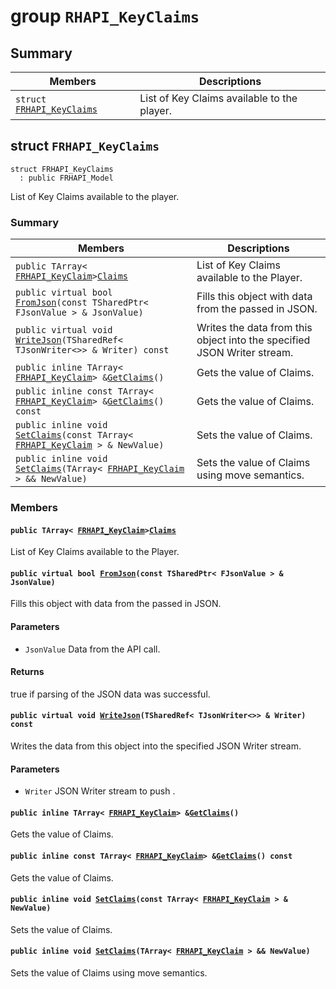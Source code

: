 # group `RHAPI_KeyClaims` <a id="group__RHAPI__KeyClaims"></a>

## Summary

 Members                        | Descriptions                                
--------------------------------|---------------------------------------------
`struct `[`FRHAPI_KeyClaims`](#structFRHAPI__KeyClaims) | List of Key Claims available to the player.

## struct `FRHAPI_KeyClaims` <a id="structFRHAPI__KeyClaims"></a>

```
struct FRHAPI_KeyClaims
  : public FRHAPI_Model
```

List of Key Claims available to the player.

### Summary

 Members                        | Descriptions                                
--------------------------------|---------------------------------------------
`public TArray< `[`FRHAPI_KeyClaim`](RHAPI_KeyClaim.md#structFRHAPI__KeyClaim)` > `[`Claims`](#structFRHAPI__KeyClaims_1adebd7612d1a529f391a1d643b58be263) | List of Key Claims available to the Player.
`public virtual bool `[`FromJson`](#structFRHAPI__KeyClaims_1a267c896754ce2b5be2bda66816afb013)`(const TSharedPtr< FJsonValue > & JsonValue)` | Fills this object with data from the passed in JSON.
`public virtual void `[`WriteJson`](#structFRHAPI__KeyClaims_1acac4e11383c4b935a7ada20845c1e61c)`(TSharedRef< TJsonWriter<>> & Writer) const` | Writes the data from this object into the specified JSON Writer stream.
`public inline TArray< `[`FRHAPI_KeyClaim`](RHAPI_KeyClaim.md#structFRHAPI__KeyClaim)` > & `[`GetClaims`](#structFRHAPI__KeyClaims_1a238768f96e700f779de67374bc77da86)`()` | Gets the value of Claims.
`public inline const TArray< `[`FRHAPI_KeyClaim`](RHAPI_KeyClaim.md#structFRHAPI__KeyClaim)` > & `[`GetClaims`](#structFRHAPI__KeyClaims_1a54c92646bf5dd2ec2db58a29cafc1a49)`() const` | Gets the value of Claims.
`public inline void `[`SetClaims`](#structFRHAPI__KeyClaims_1a650a9f6b6c55d1374be035fff8c71a08)`(const TArray< `[`FRHAPI_KeyClaim`](RHAPI_KeyClaim.md#structFRHAPI__KeyClaim)` > & NewValue)` | Sets the value of Claims.
`public inline void `[`SetClaims`](#structFRHAPI__KeyClaims_1a344b62ed098251c4036b106236a0c273)`(TArray< `[`FRHAPI_KeyClaim`](RHAPI_KeyClaim.md#structFRHAPI__KeyClaim)` > && NewValue)` | Sets the value of Claims using move semantics.

### Members

#### `public TArray< `[`FRHAPI_KeyClaim`](RHAPI_KeyClaim.md#structFRHAPI__KeyClaim)` > `[`Claims`](#structFRHAPI__KeyClaims_1adebd7612d1a529f391a1d643b58be263) <a id="structFRHAPI__KeyClaims_1adebd7612d1a529f391a1d643b58be263"></a>

List of Key Claims available to the Player.

#### `public virtual bool `[`FromJson`](#structFRHAPI__KeyClaims_1a267c896754ce2b5be2bda66816afb013)`(const TSharedPtr< FJsonValue > & JsonValue)` <a id="structFRHAPI__KeyClaims_1a267c896754ce2b5be2bda66816afb013"></a>

Fills this object with data from the passed in JSON.

#### Parameters
* `JsonValue` Data from the API call.

#### Returns
true if parsing of the JSON data was successful.

#### `public virtual void `[`WriteJson`](#structFRHAPI__KeyClaims_1acac4e11383c4b935a7ada20845c1e61c)`(TSharedRef< TJsonWriter<>> & Writer) const` <a id="structFRHAPI__KeyClaims_1acac4e11383c4b935a7ada20845c1e61c"></a>

Writes the data from this object into the specified JSON Writer stream.

#### Parameters
* `Writer` JSON Writer stream to push .

#### `public inline TArray< `[`FRHAPI_KeyClaim`](RHAPI_KeyClaim.md#structFRHAPI__KeyClaim)` > & `[`GetClaims`](#structFRHAPI__KeyClaims_1a238768f96e700f779de67374bc77da86)`()` <a id="structFRHAPI__KeyClaims_1a238768f96e700f779de67374bc77da86"></a>

Gets the value of Claims.

#### `public inline const TArray< `[`FRHAPI_KeyClaim`](RHAPI_KeyClaim.md#structFRHAPI__KeyClaim)` > & `[`GetClaims`](#structFRHAPI__KeyClaims_1a54c92646bf5dd2ec2db58a29cafc1a49)`() const` <a id="structFRHAPI__KeyClaims_1a54c92646bf5dd2ec2db58a29cafc1a49"></a>

Gets the value of Claims.

#### `public inline void `[`SetClaims`](#structFRHAPI__KeyClaims_1a650a9f6b6c55d1374be035fff8c71a08)`(const TArray< `[`FRHAPI_KeyClaim`](RHAPI_KeyClaim.md#structFRHAPI__KeyClaim)` > & NewValue)` <a id="structFRHAPI__KeyClaims_1a650a9f6b6c55d1374be035fff8c71a08"></a>

Sets the value of Claims.

#### `public inline void `[`SetClaims`](#structFRHAPI__KeyClaims_1a344b62ed098251c4036b106236a0c273)`(TArray< `[`FRHAPI_KeyClaim`](RHAPI_KeyClaim.md#structFRHAPI__KeyClaim)` > && NewValue)` <a id="structFRHAPI__KeyClaims_1a344b62ed098251c4036b106236a0c273"></a>

Sets the value of Claims using move semantics.

